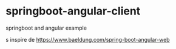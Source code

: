 # springboot-angular-client

springboot and angular example

s inspire de https://www.baeldung.com/spring-boot-angular-web
